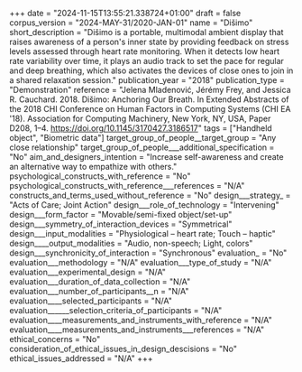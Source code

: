 +++
date = "2024-11-15T13:55:21.338724+01:00"
draft = false
corpus_version = "2024-MAY-31/2020-JAN-01"
name = "Dišimo"
short_description = "Dišimo is a portable, multimodal ambient display that raises awareness of a person's inner state by providing feedback on stress levels assessed through heart rate monitoring. When it detects low heart rate variability over time, it plays an audio track to set the pace for regular and deep breathing, which also activates the devices of close ones to join in a shared relaxation session."
publication_year = "2018"
publication_type = "Demonstration"
reference = "Jelena Mladenović, Jérémy Frey, and Jessica R. Cauchard. 2018. Dišimo: Anchoring Our Breath. In Extended Abstracts of the 2018 CHI Conference on Human Factors in Computing Systems (CHI EA '18). Association for Computing Machinery, New York, NY, USA, Paper D208, 1–4. https://doi.org/10.1145/3170427.3186517"
tags = ["Handheld object", "Biometric data"]
target_group_of_people__target_group = "Any close relationship"
target_group_of_people___additional_specification = "No"
aim_and_designers_intention = "Increase self-awareness and create an alternative way to empathize with others."
psychological_constructs_with_reference = "No"
psychological_constructs_with_reference___references = "N/A"
constructs_and_terms_used_without_reference = "No"
design___strategy_ = "Acts of Care; Joint Action"
design___role_of_technology = "Intervening"
design___form_factor = "Movable/semi-fixed object/set-up"
design___symmetry_of_interaction_devices = "Symmetrical"
design___input_modalities = "Physiological – heart rate;  Touch – haptic"
design____output_modalities = "Audio, non-speech; Light, colors"
design___synchronicity_of_interaction = "Synchronous"
evaluation_ = "No"
evaluation___methodology = "N/A"
evaluation___type_of_study = "N/A"
evaluation___experimental_design = "N/A"
evaluation___duration_of_data_collection = "N/A"
evaluation___number_of_participants__n = "N/A"
evaluation____selected_participants = "N/A"
evaluation______selection_criteria_of_participants = "N/A"
evaluation____measurements_and_instruments_with_reference = "N/A"
evaluation____measurements_and_instruments___references = "N/A"
ethical_concerns = "No"
consideration_of_ethical_issues_in_design_descisions = "No"
ethical_issues_addressed = "N/A"
+++
